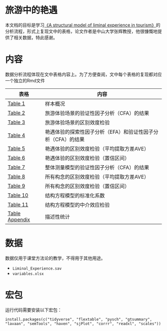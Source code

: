 # 旅游中的艳遇

本文档的目标是学习[《A structural model of liminal experience in tourism》](https://doi.org/10.1016/j.tourman.2018.09.015)的分析流程，形式上复现文中的表格，论文作者是中山大学张辉教授，他很慷慨地提供了相关数据，特此感谢。



# 内容

数据分析流程体现在文中表格内容上。为了方便查阅，文中每个表格的复现都对应一个独立的Rmd文件


| 表格           | 内容                                                         |
|----------------|--------------------------------------------------------------|
| [Table 1](https://github.com/perlatex/replicate_paper_yanyu_in_tourism/blob/main/code/Table01.R)        | 样本概况                                                     |
| [Table 2](https://github.com/perlatex/replicate_paper_yanyu_in_tourism/blob/main/code/Table02.R)        | 旅游体验场景的验证性因子分析（CFA）的结果                    |
| [Table 3](https://github.com/perlatex/replicate_paper_yanyu_in_tourism/blob/main/code/Table03.R)        | 旅游体验场景的区别效度检验                                   |
| [Table 4](https://github.com/perlatex/replicate_paper_yanyu_in_tourism/blob/main/code/Table04.R)       | 艳遇体验的探索性因子分析（EFA）和验证性因子分析（CFA）的结果 |
| [Table 5](https://github.com/perlatex/replicate_paper_yanyu_in_tourism/blob/main/code/Table05.R)        | 艳遇体验的区别效度检验（平均提取方差AVE）                    |
| [Table 6](https://github.com/perlatex/replicate_paper_yanyu_in_tourism/blob/main/code/Table06.R)       | 艳遇体验的区别效度检验（置信区间）                           |
| [Table 7](https://github.com/perlatex/replicate_paper_yanyu_in_tourism/blob/main/code/Table07.R)       | 整体测量模型的验证性因子分析（CFA）的结果                    |
| [Table 8](https://github.com/perlatex/replicate_paper_yanyu_in_tourism/blob/main/code/Table08.R)        | 所有构念的区别效度检验（平均提取方差AVE）                    |
| [Table 9](https://github.com/perlatex/replicate_paper_yanyu_in_tourism/blob/main/code/Table09.R)        | 所有构念的区别效度检验（置信区间）                           |
| [Table 10](https://github.com/perlatex/replicate_paper_yanyu_in_tourism/blob/main/code/Table10.R)       | 结构方程模型的标准化系数                                     |
| [Table 11](https://github.com/perlatex/replicate_paper_yanyu_in_tourism/blob/main/code/Table11.R)       | 结构方程模型的中介效应检验                                   |
| [Table Appendix](https://github.com/perlatex/replicate_paper_yanyu_in_tourism/blob/main/code/Table_Appendix_A.R) | 描述性统计                                                   |


# 数据

数据仅用于课堂方法论的教学，不得用于其他用途。

- `Liminal_Experience.sav`
- `variables.xlsx`


# 宏包

运行代码需要安装以下宏包：

`install.packages(c("tidyverse", "flextable", "pysch", "gtsummary", "lavaan", "semTools", "haven", "sjPlot", "corrr", "readxl", "scales"))`
